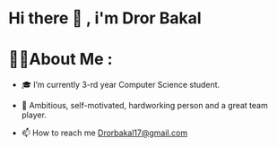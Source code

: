# Hi there 👋 , i'm Dror Bakal

# 🙋‍♂️About Me :
- 🎓 I’m currently 3-rd year Computer Science student.

- 💪 Ambitious, self-motivated, hardworking person and a great team player.

- 📫 How to reach me Drorbakal17@gmail.com 

<!--
**Drorbakal/Drorbakal** is a ✨ _special_ ✨ repository because its `README.md` (this file) appears on your GitHub profile.

Here are some ideas to get you started:

- 🔭 I’m currently working on ...
- 🌱 I’m currently learning ...
- 👯 I’m looking to collaborate on ...
- 🤔 I’m looking for help with ...
- 💬 Ask me about ...
- 📫 How to reach me: ...
- 😄 Pronouns: ...
- ⚡ Fun fact: ...
-->
